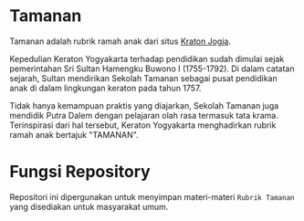 # Tamanan

Tamanan adalah rubrik ramah anak dari situs [Kraton Jogja](https://kratonjogja.id).

Kepedulian Keraton Yogyakarta terhadap pendidikan sudah dimulai sejak pemerintahan Sri Sultan Hamengku Buwono I (1755-1792). Di dalam catatan sejarah, Sultan mendirikan Sekolah Tamanan sebagai pusat pendidikan anak di dalam lingkungan keraton pada tahun 1757. 

Tidak hanya kemampuan praktis yang diajarkan, Sekolah Tamanan juga mendidik Putra Dalem dengan pelajaran olah rasa termasuk tata krama. Terinspirasi dari hal tersebut, Keraton Yogyakarta menghadirkan rubrik ramah anak bertajuk "TAMANAN". 

# Fungsi Repository
Repositori ini dipergunakan untuk menyimpan materi-materi `Rubrik Tamanan` yang disediakan untuk masyarakat umum. 